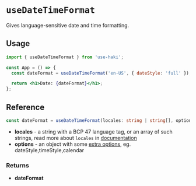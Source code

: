 # `useDateTimeFormat`

Gives language-sensitive date and time formatting.

## Usage

```jsx
import { useDateTimeFormat } from 'use-haki';

const App = () => {
  const dateFormat = useDateTimeFormat('en-US', { dateStyle: 'full' });

  return <h1>Date: {dateFormat}</h1>;
};
```

## Reference

```ts
const dateFormat = useDateTimeFormat(locales: string | string[], options: Intl.DateTimeFormatOptions);
```

- **locales** - a string with a BCP 47 language tag, or an array of such strings, read more about `locales` in [documentation](https://developer.mozilla.org/en-US/docs/Web/JavaScript/Reference/Global_Objects/Intl/DateTimeFormat/DateTimeFormat)
- **options** - an object with some [extra options](https://developer.mozilla.org/en-US/docs/Web/JavaScript/Reference/Global_Objects/Intl/DateTimeFormat/DateTimeFormat), eg. dateStyle,timeStyle,calendar

### Returns

- **dateFormat**
